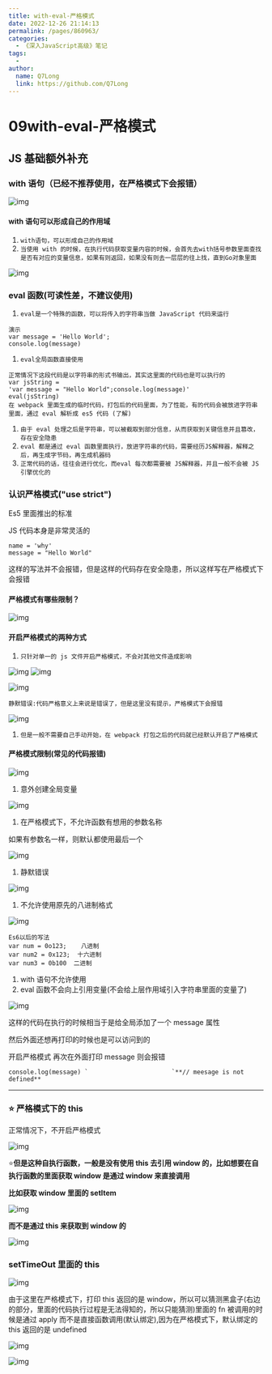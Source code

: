 ```yaml
---
title: with-eval-严格模式
date: 2022-12-26 21:14:13
permalink: /pages/860963/
categories:
  - 《深入JavaScript高级》笔记
tags:
  -
author:
  name: Q7Long
  link: https://github.com/Q7Long
---
```


# 09with-eval-严格模式

## JS 基础额外补充

### with 语句（已经不推荐使用，在严格模式下会报错）

![img](http://www.zhangqilong.cn/img/qlBlog_images/%E6%B7%B1%E5%85%A5JavaScript%E9%AB%98%E7%BA%A7/09.with-eval-%E4%B8%A5%E6%A0%BC%E6%A8%A1%E5%BC%8F/image1.png)

#### with 语句可以形成自己的作用域

1. `with语句，可以形成自己的作用域`
2. `当使用 with 的时候，在执行代码获取变量内容的时候，会首先去with括号参数里面查找是否有对应的变量信息，如果有则返回，如果没有则去一层层的往上找，直到Go对象里面`

![img](http://www.zhangqilong.cn/img/qlBlog_images/%E6%B7%B1%E5%85%A5JavaScript%E9%AB%98%E7%BA%A7/09.with-eval-%E4%B8%A5%E6%A0%BC%E6%A8%A1%E5%BC%8F/image2.png)

### eval 函数(可读性差，不建议使用)

1. `eval是一个特殊的函数，可以将传入的字符串当做 JavaScript 代码来运行`

```
演示
var message = 'Hello World';
console.log(message)
```

1. `eval全局函数直接使用`

```
正常情况下这段代码是以字符串的形式书输出，其实这里面的代码也是可以执行的
var jsString =
'var message = "Hello World";console.log(message)'
eval(jsString)
在 webpack 里面生成的临时代码，打包后的代码里面，为了性能，有的代码会被放进字符串里面，通过 eval 解析成 es5 代码 (了解)
```

1. `由于 eval 处理之后是字符串，可以被截取到部分信息，从而获取到关键信息并且篡改，存在安全隐患`
2. `eval 都是通过 eval 函数里面执行，放进字符串的代码，需要经历JS解释器，解释之后，再生成字节码，再生成机器码`
3. `正常代码的话，往往会进行优化，而eval 每次都需要被 JS解释器，并且一般不会被 JS 引擎优化的`

### 认识严格模式("use strict")

Es5 里面推出的标准

JS 代码本身是非常灵活的

```
name = 'why'
message = "Hello World"
```

这样的写法并不会报错，但是这样的代码存在安全隐患，所以这样写在严格模式下会报错

#### 严格模式有哪些限制？

![img](http://www.zhangqilong.cn/img/qlBlog_images/%E6%B7%B1%E5%85%A5JavaScript%E9%AB%98%E7%BA%A7/09.with-eval-%E4%B8%A5%E6%A0%BC%E6%A8%A1%E5%BC%8F/image3.png)

#### 开启严格模式的两种方式

1. `只针对单一的 js 文件开启严格模式，不会对其他文件造成影响`

![img](http://www.zhangqilong.cn/img/qlBlog_images/%E6%B7%B1%E5%85%A5JavaScript%E9%AB%98%E7%BA%A7/09.with-eval-%E4%B8%A5%E6%A0%BC%E6%A8%A1%E5%BC%8F/image4.png)
![img](http://www.zhangqilong.cn/img/qlBlog_images/%E6%B7%B1%E5%85%A5JavaScript%E9%AB%98%E7%BA%A7/09.with-eval-%E4%B8%A5%E6%A0%BC%E6%A8%A1%E5%BC%8F/image5.png)

![img](http://www.zhangqilong.cn/img/qlBlog_images/%E6%B7%B1%E5%85%A5JavaScript%E9%AB%98%E7%BA%A7/09.with-eval-%E4%B8%A5%E6%A0%BC%E6%A8%A1%E5%BC%8F/image6.png)

```
静默错误:代码严格意义上来说是错误了，但是这里没有提示，严格模式下会报错
```

![img](http://www.zhangqilong.cn/img/qlBlog_images/%E6%B7%B1%E5%85%A5JavaScript%E9%AB%98%E7%BA%A7/09.with-eval-%E4%B8%A5%E6%A0%BC%E6%A8%A1%E5%BC%8F/image7.png)

1. `但是一般不需要自己手动开始，在 webpack 打包之后的代码就已经默认开启了严格模式`

#### 严格模式限制(常见的代码报错)

![img](http://www.zhangqilong.cn/img/qlBlog_images/%E6%B7%B1%E5%85%A5JavaScript%E9%AB%98%E7%BA%A7/09.with-eval-%E4%B8%A5%E6%A0%BC%E6%A8%A1%E5%BC%8F/image8.png)

1. 意外创建全局变量

![img](http://www.zhangqilong.cn/img/qlBlog_images/%E6%B7%B1%E5%85%A5JavaScript%E9%AB%98%E7%BA%A7/09.with-eval-%E4%B8%A5%E6%A0%BC%E6%A8%A1%E5%BC%8F/image9.png)

1. 在严格模式下，不允许函数有想用的参数名称

如果有参数名一样，则默认都使用最后一个

![img](http://www.zhangqilong.cn/img/qlBlog_images/%E6%B7%B1%E5%85%A5JavaScript%E9%AB%98%E7%BA%A7/09.with-eval-%E4%B8%A5%E6%A0%BC%E6%A8%A1%E5%BC%8F/image10.png)

1. 静默错误

![img](http://www.zhangqilong.cn/img/qlBlog_images/%E6%B7%B1%E5%85%A5JavaScript%E9%AB%98%E7%BA%A7/09.with-eval-%E4%B8%A5%E6%A0%BC%E6%A8%A1%E5%BC%8F/image11.png)

1. 不允许使用原先的八进制格式

![img](http://www.zhangqilong.cn/img/qlBlog_images/%E6%B7%B1%E5%85%A5JavaScript%E9%AB%98%E7%BA%A7/09.with-eval-%E4%B8%A5%E6%A0%BC%E6%A8%A1%E5%BC%8F/image12.png)

```
Es6以后的写法
var num = 0o123;    八进制
var num2 = 0x123;  十六进制
var num3 = 0b100  二进制
```

1. with 语句不允许使用
2. eval 函数不会向上引用变量(不会给上层作用域引入字符串里面的变量了)

![img](http://www.zhangqilong.cn/img/qlBlog_images/%E6%B7%B1%E5%85%A5JavaScript%E9%AB%98%E7%BA%A7/09.with-eval-%E4%B8%A5%E6%A0%BC%E6%A8%A1%E5%BC%8F/image13.png)

这样的代码在执行的时候相当于是给全局添加了一个 message 属性

然后外面还想再打印的时候也是可以访问到的

开启严格模式 再次在外面打印 message 则会报错

```
console.log(message) `                       `**// meesage is not defined**
```

---

### ⭐ 严格模式下的 this

正常情况下，不开启严格模式

![img](http://www.zhangqilong.cn/img/qlBlog_images/%E6%B7%B1%E5%85%A5JavaScript%E9%AB%98%E7%BA%A7/09.with-eval-%E4%B8%A5%E6%A0%BC%E6%A8%A1%E5%BC%8F/image14.png)

⭐**但是这种自执行函数，一般是没有使用 this 去引用 window 的，比如想要在自执行函数的里面获取 window 是通过 window 来直接调用**

**比如获取 window 里面的 setItem**

![img](http://www.zhangqilong.cn/img/qlBlog_images/%E6%B7%B1%E5%85%A5JavaScript%E9%AB%98%E7%BA%A7/09.with-eval-%E4%B8%A5%E6%A0%BC%E6%A8%A1%E5%BC%8F/image15.png)

**而不是通过 this 来获取到 window 的**

![img](http://www.zhangqilong.cn/img/qlBlog_images/%E6%B7%B1%E5%85%A5JavaScript%E9%AB%98%E7%BA%A7/09.with-eval-%E4%B8%A5%E6%A0%BC%E6%A8%A1%E5%BC%8F/image16.png)

### setTimeOut 里面的 this

![img](http://www.zhangqilong.cn/img/qlBlog_images/%E6%B7%B1%E5%85%A5JavaScript%E9%AB%98%E7%BA%A7/09.with-eval-%E4%B8%A5%E6%A0%BC%E6%A8%A1%E5%BC%8F/image17.png)

由于这里在严格模式下，打印 this 返回的是 window，所以可以猜测黑盒子(右边的部分，里面的代码执行过程是无法得知的，所以只能猜测)里面的 fn 被调用的时候是通过 apply 而不是直接函数调用(默认绑定),因为在严格模式下，默认绑定的 this 返回的是 undefined

![img](http://www.zhangqilong.cn/img/qlBlog_images/%E6%B7%B1%E5%85%A5JavaScript%E9%AB%98%E7%BA%A7/09.with-eval-%E4%B8%A5%E6%A0%BC%E6%A8%A1%E5%BC%8F/image18.png)

![img](http://www.zhangqilong.cn/img/qlBlog_images/%E6%B7%B1%E5%85%A5JavaScript%E9%AB%98%E7%BA%A7/09.with-eval-%E4%B8%A5%E6%A0%BC%E6%A8%A1%E5%BC%8F/image19.png)
